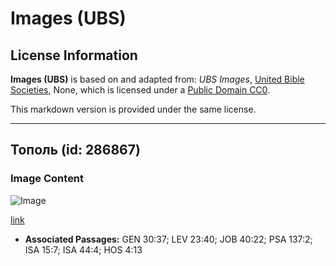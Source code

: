 # Images (UBS)

## License Information

**Images (UBS)** is based on and adapted from: _UBS Images_, [United Bible Societies](https://unitedbiblesocieties.org/), None, which is licensed under a [Public Domain CC0](https://creativecommons.org/public-domain/cc0/).

This markdown version is provided under the same license.



--------------------------------

## Тополь (id: 286867)

### Image Content

![Image](https://cdn.aquifer.bible/aquifer-content/resources/Media/WEB-0730_poplar.jpg)

[link](https://cdn.aquifer.bible/aquifer-content/resources/Media/WEB-0730_poplar.jpg)

* **Associated Passages:** GEN 30:37; LEV 23:40; JOB 40:22; PSA 137:2; ISA 15:7; ISA 44:4; HOS 4:13

